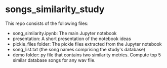 # songs_similarity_study

This repo consists of the following files:
- song_similarity.ipynb: The main Jupyter notebook
- presentation: A short presentation of the notebook ideas
- pickle_files folder: The pickle files extracted from the Jupyter notebook
- song_list.txt (the song names comprising the study's database)
- demo folder: py file that contains two similarity metrics. Compute top 5 similar database songs for any wav file.
